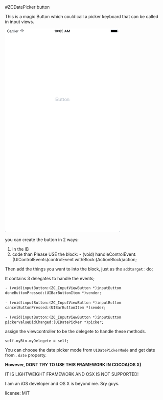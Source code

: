 #ZCDatePicker button

This is a magic Button which could call a picker keyboard that can be called in input views.

![icon](https://github.com/Jasonbroker/ZCDatePickerButton/blob/master/Mar%2022,%202015%2010:06.gif?raw=true)

you can create the button in 2 ways:

1. in the IB
2. code
than Please USE the block:
		- (void) handleControlEvent:(UIControlEvents)controlEvent withBlock:(ActionBlock)action; 

Then add the things you want to into the block, just as the `addtarget:` do;

It contains 3 delegates to handle the events;

	- (void)inputButton:(ZC_InputViewButton *)inputButton doneButtonPressed:(UIBarButtonItem *)sender;

	- (void)inputButton:(ZC_InputViewButton *)inputButton cancelButtonPressed:(UIBarButtonItem *)sender;

	- (void)inputButton:(ZC_InputViewButton *)inputButton pickerValueDidChanged:(UIDatePicker *)picker;

assign the viewcontroller to be the delegete to handle these methods.

	self.myBtn.myDelegete = self;

You can choose the date picker mode from `UIDatePickerMode` and get date from `.date` property.


**However, DONT TRY TO USE THIS FRAMEWORK IN COCOA(OS X)**

IT IS LIGHTWEIGHT FRAMEWORK AND OSX IS NOT SUPPORTED!

I am an iOS developer and OS X is beyond me. Sry guys.


license: MIT 

